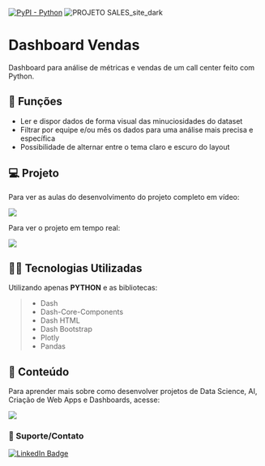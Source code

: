 [![PyPI - Python](https://img.shields.io/pypi/pyversions/iconsdk?logo=pypi)](https://pypi.org/project/iconsdk)
![PROJETO SALES_site_dark](https://user-images.githubusercontent.com/103602522/175695715-76b513e9-cd4d-4927-9681-a815555d88cf.jpg)


<H1> Dashboard Vendas</H1>

Dashboard para análise de métricas e vendas de um call center feito com Python.

## 🔧 Funções

- Ler e dispor dados de forma visual das minuciosidades do dataset
- Filtrar por equipe e/ou mês os dados para uma análise mais precisa e específica
- Possibilidade de alternar entre o tema claro e escuro do layout


## 💻 Projeto
Para ver as aulas do desenvolvimento do projeto completo em vídeo:

<a href = "https://asimov.academy/"><img src="https://img.shields.io/badge/ASIMOV-Aulas%20do%20projeto-lightgrey" target="_blank"></a> 

Para ver o projeto em tempo real:

<a href = "https://sales-analysis-dash.herokuapp.com/"><img src="https://img.shields.io/badge/ASIMOV-Projeto%20em%20tempo%20real-lightgrey" target="_blank"></a> 

## 👨‍💻 Tecnologias Utilizadas

Utilizando apenas **PYTHON** e as bibliotecas:
> - Dash
> - Dash-Core-Components
> - Dash HTML
> - Dash Bootstrap
> - Plotly
> - Pandas


## 📜 Conteúdo
Para aprender mais sobre como desenvolver projetos de Data Science, AI, Criação de Web Apps e Dashboards, acesse:

<a href = "https://asimov.academy/"><img src="https://img.shields.io/badge/ASIMOV-Saiba%20Mais-lightgrey" target="_blank"></a> 

### 🤝 Suporte/Contato


[![LinkedIn Badge](https://img.shields.io/badge/Instagram-E4405F?style=for-the-badge&logo=linkedin&logoColor=white)](https://www.linkedin.com/in/fcardosoo/)

